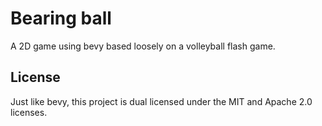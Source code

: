 # Bearing ball

A 2D game using bevy based loosely on a volleyball flash game.

## License

Just like bevy, this project is dual licensed under the MIT and Apache 2.0 licenses.
